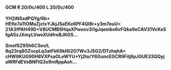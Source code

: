 #### GCM R 20/0c/400 L 20/0c/400
**YH2iNSxdPQYg/6b+**<br/>**HEfle7aTtOMaZjctxYJkjJSaEKe6PF4QI8r+y3m7euU=**<br/>**21A3fPAH49D+V8UCMBSHqaXPwoxv3i1gJqembx6vFQka9eCAV31VcKeSfgA5zJXmyLVweXUdfroBJKGS...**<br/><br/>
**SmefSZ95h6C3ev/L**<br/>**8q23rq8OZvcpLq3atFkK6kI6i2O7Wv3JSG2/DTzhqhA=**<br/>**cHW6KUG90H8VXPsaOLeWYU+Yj2to/Y6GuncEGCR9FitjllpJGUE33QQyjaWRFdEVeBNFIQ3o9mRppAeh...**